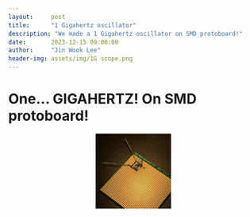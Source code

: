 ```yaml
---
layout:     post
title:      "1 Gigahertz oscillator"
description: "We made a 1 Gigahertz oscillator on SMD protoboard!"
date:       2023-12-15 09:00:00
author:     "Jin Wook Lee"
header-img: assets/img/1G scope.png
---
```


# One... GIGAHERTZ! On SMD protoboard!

<p align="center">
    <img src="https://raw.githubusercontent.com/jwlee1221/jinscuit-v2/master/assets/img/1G board.jpg" width="30%">
</p>

